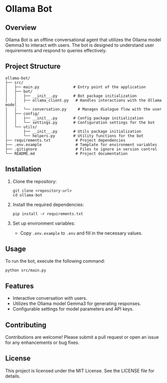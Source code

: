 # Ollama Bot

## Overview
Ollama Bot is an offline conversational agent that utilizes the Ollama model Gemma3 to interact with users. The bot is designed to understand user requirements and respond to queries effectively.

## Project Structure
```
ollama-bot/
├── src/
│   ├── main.py               # Entry point of the application
│   ├── bot/
│   │   ├── __init__.py       # Bot package initialization
│   │   ├── ollama_client.py   # Handles interactions with the Ollama model
│   │   └── conversation.py     # Manages dialogue flow with the user
│   ├── config/
│   │   ├── __init__.py       # Config package initialization
│   │   └── settings.py       # Configuration settings for the bot
│   └── utils/
│       ├── __init__.py       # Utils package initialization
│       └── helpers.py        # Utility functions for the bot
├── requirements.txt           # Project dependencies
├── .env.example               # Template for environment variables
├── .gitignore                 # Files to ignore in version control
└── README.md                  # Project documentation
```

## Installation
1. Clone the repository:
   ```
   git clone <repository-url>
   cd ollama-bot
   ```

2. Install the required dependencies:
   ```
   pip install -r requirements.txt
   ```

3. Set up environment variables:
   - Copy `.env.example` to `.env` and fill in the necessary values.

## Usage
To run the bot, execute the following command:
```
python src/main.py
```

## Features
- Interactive conversation with users.
- Utilizes the Ollama model Gemma3 for generating responses.
- Configurable settings for model parameters and API keys.

## Contributing
Contributions are welcome! Please submit a pull request or open an issue for any enhancements or bug fixes.

## License
This project is licensed under the MIT License. See the LICENSE file for details.